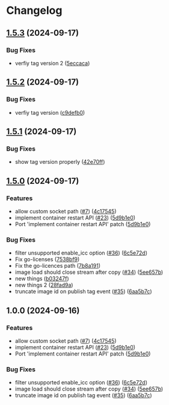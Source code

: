 # Changelog

## [1.5.3](https://github.com/coderbirju/finch-daemon/compare/v1.5.2...v1.5.3) (2024-09-17)


### Bug Fixes

* verfiy tag version 2 ([5eccaca](https://github.com/coderbirju/finch-daemon/commit/5eccacaccd2a4ccf57f87a49785b12e01f489595))

## [1.5.2](https://github.com/coderbirju/finch-daemon/compare/v1.5.1...v1.5.2) (2024-09-17)


### Bug Fixes

* verfiy tag version ([c9defb0](https://github.com/coderbirju/finch-daemon/commit/c9defb02acef55f68b71aa64716bfb46ce35d726))

## [1.5.1](https://github.com/coderbirju/finch-daemon/compare/v1.5.0...v1.5.1) (2024-09-17)


### Bug Fixes

* show tag version properly ([42e70ff](https://github.com/coderbirju/finch-daemon/commit/42e70ff29aaad6260db7a714a1c13b20ef3d0008))

## [1.5.0](https://github.com/coderbirju/finch-daemon/compare/v1.4.0...v1.5.0) (2024-09-17)


### Features

* allow custom socket path ([#7](https://github.com/coderbirju/finch-daemon/issues/7)) ([4c17545](https://github.com/coderbirju/finch-daemon/commit/4c1754576d5beb3bd6b12e36893a588b2bb95825))
* implement container restart API ([#23](https://github.com/coderbirju/finch-daemon/issues/23)) ([5d9b1e0](https://github.com/coderbirju/finch-daemon/commit/5d9b1e0f4e1565fd374b0f0941f373a094dc749c))
* Port 'implement container restart API' patch ([5d9b1e0](https://github.com/coderbirju/finch-daemon/commit/5d9b1e0f4e1565fd374b0f0941f373a094dc749c))


### Bug Fixes

* filter unsupported enable_icc option ([#36](https://github.com/coderbirju/finch-daemon/issues/36)) ([6c5e72d](https://github.com/coderbirju/finch-daemon/commit/6c5e72d4e8c9f6a5be12bf38078798423d11064f))
* Fix go-licenses ([7538bf9](https://github.com/coderbirju/finch-daemon/commit/7538bf9d2aa4173436c34e7a64d9306c05990221))
* Fix the go-licences path ([7b8a191](https://github.com/coderbirju/finch-daemon/commit/7b8a19154f3eb826457805dac51b35e95d514dd7))
* image load should close stream after copy ([#34](https://github.com/coderbirju/finch-daemon/issues/34)) ([5ee657b](https://github.com/coderbirju/finch-daemon/commit/5ee657b17de96c1d2302e9ee7490ccfdc64cd907))
* new things ([b03247f](https://github.com/coderbirju/finch-daemon/commit/b03247f58bc347d298b2783671cf133d10f3d1cf))
* new things 2 ([28fad9a](https://github.com/coderbirju/finch-daemon/commit/28fad9a84f346df1b6addf7c8feb02ccd7c1ffb7))
* truncate image id on publish tag event ([#35](https://github.com/coderbirju/finch-daemon/issues/35)) ([6aa5b7c](https://github.com/coderbirju/finch-daemon/commit/6aa5b7ce76979682ad1cf2b49ac0237a74cac809))

## 1.0.0 (2024-09-16)


### Features

* allow custom socket path ([#7](https://github.com/coderbirju/finch-daemon/issues/7)) ([4c17545](https://github.com/coderbirju/finch-daemon/commit/4c1754576d5beb3bd6b12e36893a588b2bb95825))
* implement container restart API ([#23](https://github.com/coderbirju/finch-daemon/issues/23)) ([5d9b1e0](https://github.com/coderbirju/finch-daemon/commit/5d9b1e0f4e1565fd374b0f0941f373a094dc749c))
* Port 'implement container restart API' patch ([5d9b1e0](https://github.com/coderbirju/finch-daemon/commit/5d9b1e0f4e1565fd374b0f0941f373a094dc749c))


### Bug Fixes

* filter unsupported enable_icc option ([#36](https://github.com/coderbirju/finch-daemon/issues/36)) ([6c5e72d](https://github.com/coderbirju/finch-daemon/commit/6c5e72d4e8c9f6a5be12bf38078798423d11064f))
* image load should close stream after copy ([#34](https://github.com/coderbirju/finch-daemon/issues/34)) ([5ee657b](https://github.com/coderbirju/finch-daemon/commit/5ee657b17de96c1d2302e9ee7490ccfdc64cd907))
* truncate image id on publish tag event ([#35](https://github.com/coderbirju/finch-daemon/issues/35)) ([6aa5b7c](https://github.com/coderbirju/finch-daemon/commit/6aa5b7ce76979682ad1cf2b49ac0237a74cac809))
